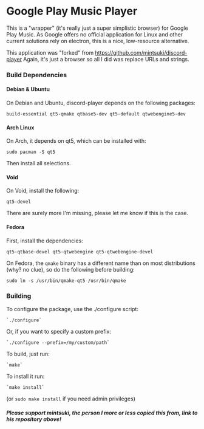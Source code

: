 Google Play Music Player
======

This is a "wrapper" (it's really just a super simplistic browser) for Google Play Music. As Google offers no official application for Linux and other current solutions rely on electron, this is a nice, low-resource alternative.

This application was "forked" from https://github.com/mintsuki/discord-player
Again, it's just a browser so all I did was replace URLs and strings.

### Build Dependencies

#### Debian & Ubuntu

On Debian and Ubuntu, discord-player depends on the following packages:

`build-essential qt5-qmake qtbase5-dev qt5-default qtwebengine5-dev`

#### Arch Linux

On Arch, it depends on qt5, which can be installed with:

`sudo pacman -S qt5`

Then install all selections.

#### Void

On Void, install the following:

`qt5-devel`

There are surely more I'm missing, please let me know if this is the case.

#### Fedora

First, install the dependencies:

`qt5-qtbase-devel qt5-qtwebengine qt5-qtwebengine-devel`

On Fedora, the `qmake` binary has a different name than on most distributions (why? no clue), so do the following before building:

`sudo ln -s /usr/bin/qmake-qt5 /usr/bin/qmake`

### Building

To configure the package, use the ./configure script:

    `./configure`

Or, if you want to specify a custom prefix:

    `./configure --prefix=/my/custom/path`

To build, just run:

    `make`

To install it run:

    `make install`

(or `sudo make install` if you need admin privileges)

##### Please support mintsuki, the person I more or less copied this from, link to his repository above!
